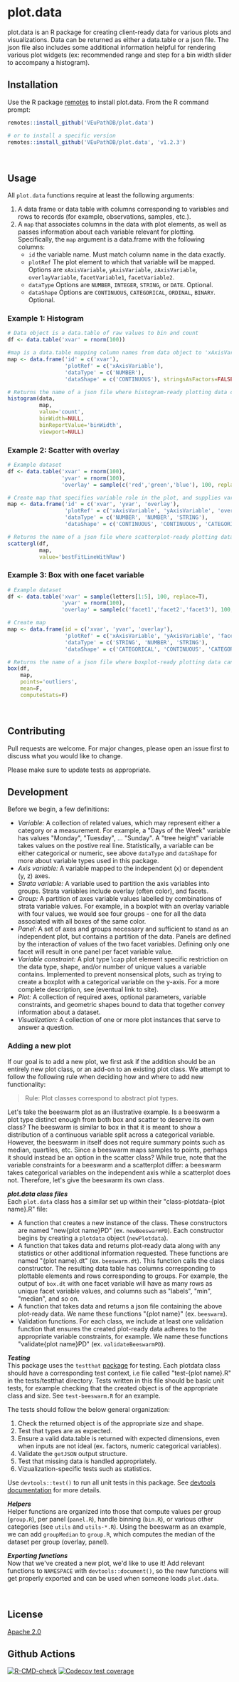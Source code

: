 # plot.data

plot.data is an R package for creating client-ready data for various plots and visualizations. Data can be returned as either a data.table or a json file. The json file also includes some additional information helpful for rendering various plot widgets (ex: recommended range and step for a bin width slider to accompany a histogram).

## Installation

Use the R package [remotes](https://cran.r-project.org/web/packages/remotes/index.html) to install plot.data. From the R command prompt:

```R
remotes::install_github('VEuPathDB/plot.data')

# or to install a specific version
remotes::install_github('VEuPathDB/plot.data', 'v1.2.3')
```
<br/>

## Usage

All `plot.data` functions require at least the following arguments:
1. A data frame or data table with columns corresponding to variables and rows to records (for example, observations, samples, etc.).
2. A `map` that associates columns in the data with plot elements, as well as passes information about each variable relevant for plotting. Specifically, the `map` argument is a data.frame with the following columns:
    - `id` the variable name. Must match column name in the data exactly.
    - `plotRef` The plot element to which that variable will be mapped. Options are `xAxisVariable`, `yAxisVariable`, `zAxisVariable`, `overlayVariable`, `facetVariable1`, `facetVariable2`. 
    - `dataType` Options are `NUMBER`, `INTEGER`, `STRING`, or `DATE`. Optional.
    - `dataShape` Options are `CONTINUOUS`, `CATEGORICAL`, `ORDINAL`, `BINARY`. Optional.
### Example 1: Histogram
```R
# Data object is a data.table of raw values to bin and count
df <- data.table('xvar' = rnorm(100))

#map is a data.table mapping column names from data object to 'xAxisVariable', 'overlayVariable', etc
map <- data.frame('id' = c('xvar'),
                  'plotRef' = c('xAxisVariable'),
                  'dataType' = c('NUMBER'),
                  'dataShape' = c('CONTINUOUS'), stringsAsFactors=FALSE)

# Returns the name of a json file where histogram-ready plotting data can be found
histogram(data, 
          map, 
          value='count', 
          binWidth=NULL, 
          binReportValue='binWidth', 
          viewport=NULL)
```

### Example 2: Scatter with overlay
```R
# Example dataset
df <- data.table('xvar' = rnorm(100),
                 'yvar' = rnorm(100),
                 'overlay' = sample(c('red','green','blue'), 100, replace=T))

# Create map that specifies variable role in the plot, and supplies variable metadata
map <- data.frame('id' = c('xvar', 'yvar', 'overlay'),
                  'plotRef' = c('xAxisVariable', 'yAxisVariable', 'overlayVariable'),
                  'dataType' = c('NUMBER', 'NUMBER', 'STRING'),
                  'dataShape' = c('CONTINUOUS', 'CONTINUOUS', 'CATEGORICAL'), stringsAsFactors=FALSE)

# Returns the name of a json file where scatterplot-ready plotting data can be found.
scattergl(df,
          map,
          value='bestFitLineWithRaw')
```

### Example 3: Box with one facet variable
```R
# Example dataset
df <- data.table('xvar' = sample(letters[1:5], 100, replace=T),
                 'yvar' = rnorm(100),
                 'overlay' = sample(c('facet1','facet2','facet3'), 100, replace=T))

# Create map
map <- data.frame(id = c('xvar', 'yvar', 'overlay'),
                  'plotRef' = c('xAxisVariable', 'yAxisVariable', 'facetVariable1'),
                  'dataType' = c('STRING', 'NUMBER', 'STRING'),
                  'dataShape' = c('CATEGORICAL', 'CONTINUOUS', 'CATEGORICAL'), stringsAsFactors=FALSE)

# Returns the name of a json file where boxplot-ready plotting data can be found.
box(df,
    map,
    points='outliers',
    mean=F,
    computeStats=F)
```
<br/>

## Contributing
Pull requests are welcome. For major changes, please open an issue first to discuss what you would like to change.

Please make sure to update tests as appropriate.
<br/>

## Development
Before we begin, a few definitions:
- *Variable:* A collection of related values, which may represent either a category or a measurement. For example, a "Days of the Week" variable has values "Monday", "Tuesday", ... "Sunday". A "tree height" variable takes values on the postive real line. Statistically, a variable can be either categorical or numeric, see above `dataType` and `dataShape` for more about variable types used in this package.
- *Axis variable:* A variable mapped to the independent (x) or dependent (y, z) axes.
- *Strata variable:* A variable used to partition the axis variables into groups. Strata variables include overlay (often color), and facets.
- *Group:* A partition of axes variable values labelled by combinations of strata variable values. For example, in a boxplot with an overlay variable with four values, we would see four groups - one for all the data associated with all boxes of the same color.
- *Panel:* A set of axes and groups necessary and sufficient to stand as an independent plot, but contains a partition of the data. Panels are defined by the interaction of values of the two facet variables. Defining only one facet will result in one panel per facet variable value.
- *Variable constraint:* A plot type \cap plot element specific restriction on the data type, shape, and/or number of unique values a variable contains. Implemented to prevent nonsensical plots, such as trying to create a boxplot with a categorical variable on the y-axis. For a more complete description, see (eventual link to site).
- *Plot:* A collection of required axes, optional parameters, variable constraints, and geometric shapes bound to data that together convey information about a dataset.  
- *Visualization:* A collection of one or more plot instances that serve to answer a question.
### Adding a new plot
If our goal is to add a new plot, we first ask if the addition should be an entirely new plot class, or an add-on to an existing plot class. We attempt to follow the following rule when deciding how and where to add new functionality:
> Rule: Plot classes correspond to abstract plot types.

Let's take the beeswarm plot as an illustrative example. Is a beeswarm a plot type distinct enough from both box and scatter to deserve its own class? The beeswarm is similar to box in that it is meant to show a distribution of a continuous variable split across a categorical variable. However, the beeswarm in itself does not require summary points such as median, quartiles, etc. Since a beeswarm maps samples to points, perhaps it should instead be an option in the scatter class? While true, note that the variable constraints for a beeswarm and a scatterplot differ: a beeswarm takes categorical variables on the independent axis while a scatterplot does not. Therefore, let's give the beeswarm its own class.

***plot.data class files***  
Each `plot.data` class has a similar set up within their "class-plotdata-{plot name}.R" file:
- A function that creates a new instance of the class. These constructors are named "new{plot name}PD" (ex. `newBeeswarmPD`). Each constructor begins by creating a `plotdata` object (`newPlotdata`).
- A function that takes data and returns plot-ready data along with any statistics or other additional information requested. These functions are named "{plot name}.dt" (ex. `beeswarm.dt`). This function calls the class constructor. The resulting data table has columns corresponding to plottable elements and rows corresponding to groups. For example, the output of `box.dt` with one facet variable will have as many rows as unique facet variable values, and columns such as "labels", "min", "median", and so on.
- A function that takes data and returns a json file containing the above plot-ready data. We name these functions "{plot name}" (ex. `beeswarm`).
- Validation functions. For each class, we include at least one validation function that ensures the created plot-ready data adheres to the appropriate variable constraints, for example. We name these functions "validate{plot name}PD" (ex. `validateBeeswarmPD`).

***Testing***  
This package uses the `testthat` [package](https://testthat.r-lib.org/) for testing. Each plotdata class should have a corresponding test context, i.e file called "test-{plot name}.R" in the tests/testthat directory. Tests written in this file should be basic unit tests, for example checking that the created object is of the appropriate class and size. See `test-beeswarm.R` for an example.

The tests should follow the below general organization:
1. Check the returned object is of the appropriate size and shape.
2. Test that types are as expected.
3. Ensure a valid data.table is returned with expected dimensions, even when inputs are not ideal (ex. factors, numeric categorical variables).
4. Validate the `getJSON` output structure.
5. Test that missing data is handled appropriately.
6. Vizualization-specific tests such as statistics.

Use `devtools::test()` to run all unit tests in this package. See [devtools documentation](https://devtools.r-lib.org/reference/test.html) for more details.

***Helpers***  
Helper functions are organized into those that compute values per group (`group.R`), per panel (`panel.R`), handle binning (`bin.R`), or various other categories (see `utils` and `utils-*.R`). Using the beeswarm as an example, we can add `groupMedian` to `group.R`, which computes the median of the dataset per group (overlay, panel).

***Exporting functions***  
Now that we've created a new plot, we'd like to use it! Add relevant functions to `NAMESPACE` with `devtools::document()`, so the new functions will get properly exported and can be used when someone loads `plot.data`.

<br/>

## License
[Apache 2.0](https://www.apache.org/licenses/LICENSE-2.0.txt)

## Github Actions
<!-- badges: start -->
  [![R-CMD-check](https://github.com/VEuPathDB/plot.data/workflows/R-CMD-check/badge.svg)](https://github.com/VEuPathDB/plot.data/actions)
[![Codecov test coverage](https://codecov.io/gh/VEuPathDB/plot.data/branch/main/graph/badge.svg)](https://codecov.io/gh/VEuPathDB/plot.data?branch=main)
<!-- badges: end -->
